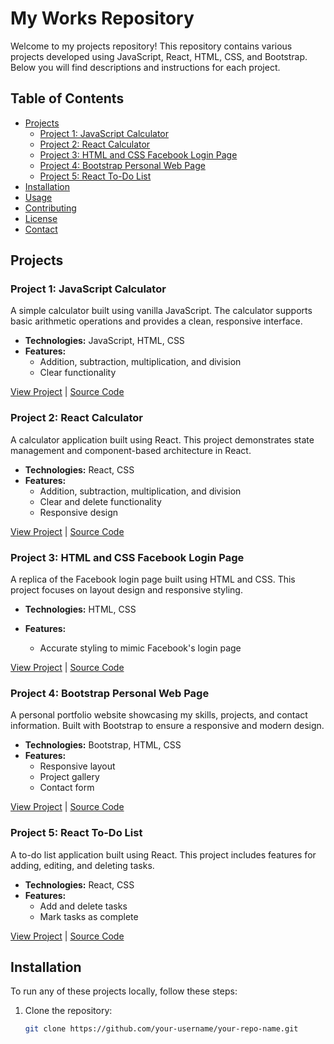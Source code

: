 # My Works Repository

Welcome to my projects repository! This repository contains various projects developed using JavaScript, React, HTML, CSS, and Bootstrap. Below you will find descriptions and instructions for each project.

## Table of Contents

- [Projects](#projects)
  - [Project 1: JavaScript Calculator](#project-1-javascript-calculator)
  - [Project 2: React Calculator](#project-2-react-calculator)
  - [Project 3: HTML and CSS Facebook Login Page](#project-3-html-and-css-facebook-login-page)
  - [Project 4: Bootstrap Personal Web Page](#project-4-bootstrap-personal-web-page)
  - [Project 5: React To-Do List](#project-5-react-to-do-list)
- [Installation](#installation)
- [Usage](#usage)
- [Contributing](#contributing)
- [License](#license)
- [Contact](#contact)

## Projects

### Project 1: JavaScript Calculator

A simple calculator built using vanilla JavaScript. The calculator supports basic arithmetic operations and provides a clean, responsive interface.

- **Technologies:** JavaScript, HTML, CSS
- **Features:**
  - Addition, subtraction, multiplication, and division
  - Clear functionality
  

[View Project](link-to-project) | [Source Code](link-to-source-code)

### Project 2: React Calculator

A calculator application built using React. This project demonstrates state management and component-based architecture in React.

- **Technologies:** React, CSS
- **Features:**
  - Addition, subtraction, multiplication, and division
  - Clear and delete functionality
  - Responsive design

[View Project](link-to-project) | [Source Code](link-to-source-code)

### Project 3: HTML and CSS Facebook Login Page

A replica of the Facebook login page built using HTML and CSS. This project focuses on layout design and responsive styling.

- **Technologies:** HTML, CSS
- **Features:**

  - Accurate styling to mimic Facebook's login page

[View Project](link-to-project) | [Source Code](link-to-source-code)

### Project 4: Bootstrap Personal Web Page

A personal portfolio website showcasing my skills, projects, and contact information. Built with Bootstrap to ensure a responsive and modern design.

- **Technologies:** Bootstrap, HTML, CSS
- **Features:**
  - Responsive layout
  - Project gallery
  - Contact form

[View Project](link-to-project) | [Source Code](link-to-source-code)

### Project 5: React To-Do List

A to-do list application built using React. This project includes features for adding, editing, and deleting tasks.

- **Technologies:** React, CSS
- **Features:**
  - Add and delete tasks
  - Mark tasks as complete
    

[View Project](link-to-project) | [Source Code](link-to-source-code)

## Installation

To run any of these projects locally, follow these steps:

1. Clone the repository:
   ```bash
   git clone https://github.com/your-username/your-repo-name.git

